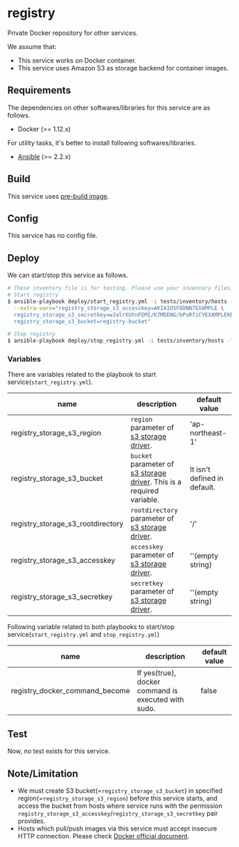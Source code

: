 registry
========

Private Docker repository for other services.

We assume that:

- This service works on Docker container.
- This service uses Amazon S3 as storage backend for container images.

Requirements
------------

The dependencies on other softwares/libraries for this service are as follows.

- Docker (>= 1.12.x)

For utility tasks, it's better to install following softwares/libraries.

- [Ansible](http://docs.ansible.com/ansible/index.html) (>= 2.2.x)

Build
-----

This service uses [pre-build image](https://hub.docker.com/_/registry/).

Config
------

This service has no config file.

Deploy
------

We can start/stop this service as follows.

```bash
# These inventory file is for testing. Please use your inventory files.
# Start registry
$ ansible-playbook deploy/start_registry.yml -i tests/inventory/hosts -l test_host \
  --extra-vars="registry_storage_s3_accesskey=AKIAIOSFODNN7EXAMPLE \
  registry_storage_s3_secretkey=wJalrXUtnFEMI/K7MDENG/bPxRfiCYEXAMPLEKEY \
  registry_storage_s3_bucket=registry-bucket"

# Stop registry
$ ansible-playbook deploy/stop_registry.yml -i tests/inventory/hosts -l test_host
```

### Variables

There are variables related to the playbook to start service(`start_registry.yml`).

|name|description|default value|
|---|---|---|
|registry_storage_s3_region|`region` parameter of [s3 storage driver](https://docs.docker.com/registry/storage-drivers/s3/#parameters).|'ap-northeast-1'|
|registry_storage_s3_bucket|`bucket` parameter of [s3 storage driver](https://docs.docker.com/registry/storage-drivers/s3/#parameters). This is a required variable.|It isn't defined in default.|
|registry_storage_s3_rootdirectory|`rootdirectory` parameter of [s3 storage driver](https://docs.docker.com/registry/storage-drivers/s3/#parameters).|'/'|
|registry_storage_s3_accesskey|`accesskey` parameter of [s3 storage driver](https://docs.docker.com/registry/storage-drivers/s3/#parameters).|''(empty string)|
|registry_storage_s3_secretkey|`secretkey` parameter of [s3 storage driver](https://docs.docker.com/registry/storage-drivers/s3/#parameters).|''(empty string)|

Following variable related to both playbooks to start/stop service(`start_registry.yml` and `stop_registry.yml`)

|name|description|default value|
|---|---|---|
|registry_docker_command_become|If yes(true), docker command is executed with sudo.|false|

Test
----

Now, no test exists for this service.

Note/Limitation
---------------

- We must create S3 bucket(=`registry_storage_s3_bucket`) in specified region(=`registry_storage_s3_region`) before this service starts,
  and access the bucket from hosts where service runs with the permission `registry_storage_s3_accesskey`/`registry_storage_s3_secretkey` pair provides.
- Hosts which pull/push images via this service must accept insecure HTTP connection.
  Please check [Docker official document](https://docs.docker.com/registry/insecure/#/deploying-a-plain-http-registry).
